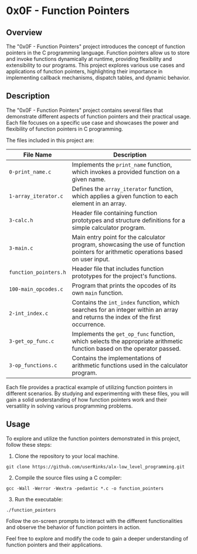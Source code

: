 # 0x0F - Function Pointers

## Overview

The "0x0F - Function Pointers" project introduces the concept of function pointers in the C programming language. Function pointers allow us to store and invoke functions dynamically at runtime, providing flexibility and extensibility to our programs. This project explores various use cases and applications of function pointers, highlighting their importance in implementing callback mechanisms, dispatch tables, and dynamic behavior.

## Description

The "0x0F - Function Pointers" project contains several files that demonstrate different aspects of function pointers and their practical usage. Each file focuses on a specific use case and showcases the power and flexibility of function pointers in C programming.

The files included in this project are:

| File Name             | Description                                                       |
|-----------------------|-------------------------------------------------------------------|
| `0-print_name.c`      | Implements the `print_name` function, which invokes a provided function on a given name. |
| `1-array_iterator.c`  | Defines the `array_iterator` function, which applies a given function to each element in an array. |
| `3-calc.h`            | Header file containing function prototypes and structure definitions for a simple calculator program. |
| `3-main.c`            | Main entry point for the calculator program, showcasing the use of function pointers for arithmetic operations based on user input. |
| `function_pointers.h` | Header file that includes function prototypes for the project's functions. |
| `100-main_opcodes.c`  | Program that prints the opcodes of its own `main` function. |
| `2-int_index.c`       | Contains the `int_index` function, which searches for an integer within an array and returns the index of the first occurrence. |
| `3-get_op_func.c`     | Implements the `get_op_func` function, which selects the appropriate arithmetic function based on the operator passed. |
| `3-op_functions.c`    | Contains the implementations of arithmetic functions used in the calculator program. |

Each file provides a practical example of utilizing function pointers in different scenarios. By studying and experimenting with these files, you will gain a solid understanding of how function pointers work and their versatility in solving various programming problems.

## Usage

To explore and utilize the function pointers demonstrated in this project, follow these steps:

1. Clone the repository to your local machine.

```
git clone https://github.com/userRinks/alx-low_level_programming.git
```


2. Compile the source files using a C compiler:

```
gcc -Wall -Werror -Wextra -pedantic *.c -o function_pointers
```


3. Run the executable:

```
./function_pointers
```


Follow the on-screen prompts to interact with the different functionalities and observe the behavior of function pointers in action.

Feel free to explore and modify the code to gain a deeper understanding of function pointers and their applications.
